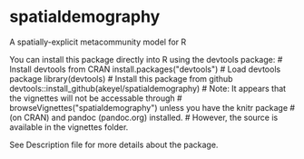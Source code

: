 # spatialdemography
A spatially-explicit metacommunity model for R

You can install this package directly into R using the devtools package:
\# Install devtools from CRAN
install.packages("devtools")
\# Load devtools package
library(devtools)
\# Install this package from github
devtools::install_github(akeyel/spatialdemography)
\# Note: It appears that the vignettes will not be accessable through
\# browseVignettes("spatialdemography") unless you have the knitr package
\# (on CRAN) and pandoc (pandoc.org) installed.
\# However, the source is available in the vignettes folder.
 
See Description file for more details about the package.
